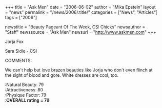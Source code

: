 +++
title = "Ask Men"
date = "2006-06-02"
author = "Mika Epstein"
layout = "news"
permalink = "/news/2006/:title/"
categories = ["News", "Articles"]
tags = ["2006"]

newstitle = "Beauty Pageant Of The Week, CSI Chicks"
newsauthor = "Staff"
newssource = "Ask Men"
newsurl = "http://www.askmen.com"
+++

Jorja Fox

Sara Sidle - CSI

COMMENTS:

We can't help but love brazen beauties like Jorja who don't even flinch at the sight of blood and gore. White dresses are cool, too.

:Natural Beauty: 79  
:Attractiveness: 80  
:Physique Factor: 79  
:**OVERALL rating = 79**


